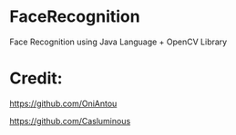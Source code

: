 # FaceRecognition
Face Recognition using Java Language + OpenCV Library

# Credit:

https://github.com/OniAntou

https://github.com/Casluminous
